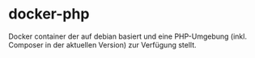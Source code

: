 # docker-php

Docker container der auf debian basiert und eine PHP-Umgebung (inkl. Composer in der aktuellen Version) zur Verfügung stellt.